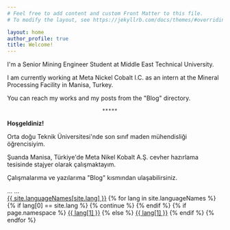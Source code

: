 ```yaml
---
# Feel free to add content and custom Front Matter to this file.
# To modify the layout, see https://jekyllrb.com/docs/themes/#overriding-theme-defaults

layout: home
author_profile: true
title: Welcome!
---
```


I'm a Senior Mining Engineer Student at Middle East Technical University.

I am currently working at Meta Nickel Cobalt I.C. as an intern at the Mineral Processing Facility in Manisa, Turkey. 

You can reach my works and my posts from the "Blog" directory. 

                                   *****
                      
**Hoşgeldiniz!**

Orta doğu Teknik Üniversitesi'nde son sınıf maden mühendisliği öğrencisiyim.

Şuanda Manisa, Türkiye'de Meta Nikel Kobalt A.Ş. cevher hazırlama tesisinde stajyer olarak çalışmaktayım.

Çalışmalarıma ve yazılarıma "Blog" kısmından ulaşabilirsiniz.


<!DOCTYPE html>
<html lang="{{ site.lang }}">
<head>...</head>
<body>
    ...
    <footer>
        <a class="active" href="#">{{ site.languageNames[site.lang] }}</a>
        {% for lang in site.languageNames %}
        {% if lang[0] == site.lang %} {% continue %} {% endif %}
        {% if page.namespace %}
        <a href="{% {{ page.namespace }} {{ lang[0] }} %}">{{ lang[1] }}</a>
        {% else %}
        <a href="{{ site.baseurl_root }}/{{ lang[0] }}/">{{ lang[1] }}</a>
        {% endif %}
        {% endfor %}
    </footer>
</body>
</html>
